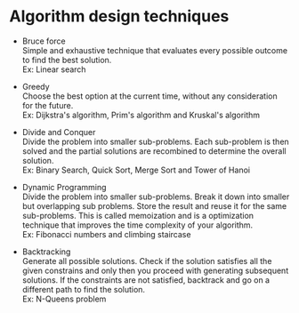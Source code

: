 # Algorithm design techniques

- Bruce force  
  Simple and exhaustive technique that evaluates every possible outcome to find the best solution.  
  Ex: Linear search

- Greedy  
  Choose the best option at the current time, without any consideration for the future.  
  Ex: Dijkstra's algorithm, Prim's algorithm and Kruskal's algorithm

- Divide and Conquer  
  Divide the problem into smaller sub-problems. Each sub-problem is then solved and the partial solutions are recombined to determine the overall solution.  
  Ex: Binary Search, Quick Sort, Merge Sort and Tower of Hanoi

- Dynamic Programming  
  Divide the problem into smaller sub-problems. Break it down into smaller but overlapping sub problems. Store the result and reuse it for the same sub-problems. This is called memoization and is a optimization technique that improves the time complexity of your algorithm.  
  Ex: Fibonacci numbers and climbing staircase

- Backtracking  
  Generate all possible solutions. Check if the solution satisfies all the given constrains and only then you proceed with generating subsequent solutions. If the constraints are not satisfied, backtrack and go on a different path to find the solution.  
  Ex: N-Queens problem
